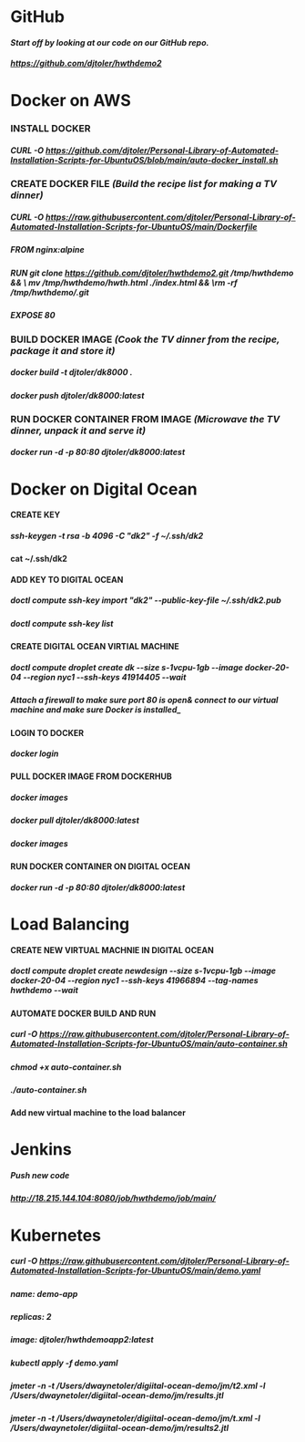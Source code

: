 # GitHub

#### _Start off by looking at our code on our GitHub repo._ 

##### https://github.com/djtoler/hwthdemo2

# Docker on AWS

### INSTALL DOCKER

##### CURL -O https://github.com/djtoler/Personal-Library-of-Automated-Installation-Scripts-for-UbuntuOS/blob/main/auto-docker_install.sh

### CREATE DOCKER FILE _(Build the recipe list for making a TV dinner)_

##### CURL -O https://raw.githubusercontent.com/djtoler/Personal-Library-of-Automated-Installation-Scripts-for-UbuntuOS/main/Dockerfile

##### FROM nginx:alpine

##### RUN git clone https://github.com/djtoler/hwthdemo2.git /tmp/hwthdemo && \ mv /tmp/hwthdemo/hwth.html ./index.html && \rm -rf /tmp/hwthdemo/.git

##### EXPOSE 80

### BUILD DOCKER IMAGE _(Cook the TV dinner from the recipe, package it and store it)_

##### docker build -t djtoler/dk8000 .
##### docker push djtoler/dk8000:latest

### RUN DOCKER CONTAINER FROM IMAGE _(Microwave the TV dinner, unpack it and serve it)_

##### docker run -d -p 80:80 djtoler/dk8000:latest


# Docker on Digital Ocean

#### CREATE KEY
##### ssh-keygen -t rsa -b 4096 -C "dk2" -f ~/.ssh/dk2
#### cat ~/.ssh/dk2

#### ADD KEY TO DIGITAL OCEAN
##### doctl compute ssh-key import "dk2" --public-key-file ~/.ssh/dk2.pub
##### doctl compute ssh-key list

#### CREATE DIGITAL OCEAN VIRTIAL MACHINE
##### doctl compute droplet create dk --size s-1vcpu-1gb --image docker-20-04 --region nyc1 --ssh-keys 41914405 --wait

##### _Attach a firewall to make sure port 80 is open_& connect to our virtual machine and make sure Docker is installed_

#### LOGIN TO DOCKER
##### docker login

#### PULL DOCKER IMAGE FROM DOCKERHUB
##### docker images
##### docker pull djtoler/dk8000:latest
##### docker images

#### RUN DOCKER CONTAINER ON DIGITAL OCEAN
##### docker run -d -p 80:80 djtoler/dk8000:latest



# Load Balancing

#### CREATE NEW VIRTUAL MACHNIE IN DIGITAL OCEAN
##### doctl compute droplet create newdesign --size s-1vcpu-1gb --image docker-20-04 --region nyc1 --ssh-keys 41966894 --tag-names hwthdemo --wait

#### AUTOMATE DOCKER BUILD AND RUN
##### curl -O https://raw.githubusercontent.com/djtoler/Personal-Library-of-Automated-Installation-Scripts-for-UbuntuOS/main/auto-container.sh
##### chmod +x auto-container.sh
##### ./auto-container.sh

#### Add new virtual machine to the load balancer

# Jenkins
##### Push new code
##### http://18.215.144.104:8080/job/hwthdemo/job/main/

# Kubernetes

##### curl -O https://raw.githubusercontent.com/djtoler/Personal-Library-of-Automated-Installation-Scripts-for-UbuntuOS/main/demo.yaml

##### _name: demo-app_
##### _replicas: 2_
##### _image: djtoler/hwthdemoapp2:latest_

##### kubectl apply -f demo.yaml

#####   jmeter -n -t /Users/dwaynetoler/digiital-ocean-demo/jm/t2.xml -l /Users/dwaynetoler/digiital-ocean-demo/jm/results.jtl

##### jmeter -n -t /Users/dwaynetoler/digiital-ocean-demo/jm/t.xml -l /Users/dwaynetoler/digiital-ocean-demo/jm/results2.jtl
